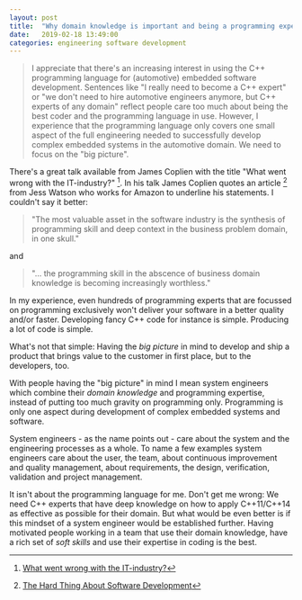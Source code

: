 ```yaml
---
layout: post
title:  "Why domain knowledge is important and being a programming expert sometimes is not"
date:   2019-02-18 13:49:00
categories: engineering software development
---
```


> I appreciate that there's an increasing interest in using the C++ programming language for (automotive) embedded software development. Sentences like "I really need to become a C++ expert" or "we don't need to hire automotive engineers anymore, but C++ experts of any domain" reflect people care too much about being the best coder and the programming language in use. However, I experience that the programming language only covers one small aspect of the full engineering needed to successfully develop complex embedded systems in the automotive domain. We need to focus on the "big picture".

There's a great talk available from James Coplien with the title "What went wrong with the IT-industry?" [^1]. In his talk
James Coplien quotes an article [^2] from Jess Watson who works for Amazon to underline his statements. I couldn't say it better:

> "The most valuable asset in the software industry is the synthesis of programming skill and deep context in the business problem domain, in one skull."

and

> "... the programming skill in the abscence of business domain knowledge is becoming increasingly worthless."

In my experience, even hundreds of programming experts that are focussed on programming exclusively won't deliver your
software in a better quality and/or faster. Developing fancy C++ code for instance is simple. Producing a lot of code is
simple.

What's not that simple: Having the *big picture* in mind to develop and ship a product that brings value to the
customer in first place, but to the developers, too.

With people having the "big picture" in mind I mean system engineers which combine their *domain knowledge* and
programming expertise, instead of putting too much gravity on programming only. Programming is only one aspect
during development of complex embedded systems and software.

System engineers - as the name points out - care about the system and the engineering processes as a whole. To name a
few examples system engineers care about the user, the team, about continuous improvement and quality management, about
requirements, the design, verification, validation and project management.

It isn't about the programming language for me. Don't get me wrong: We need C++ experts that have deep
knowledge on how to apply C++11/C++14 as effective as possible for their domain. But what would be even better is if this
mindset of a system engineer would be established further. Having motivated people working in a team that use their
domain knowledge, have a rich set of *soft skills* and use their expertise in coding is the best.

[^1]: [What went wrong with the IT-industry?](https://www.youtube.com/watch?time_continue=11&v=gPP7Bleg214)
[^2]: [The Hard Thing About Software Development](https://www.linkedin.com/pulse/hard-thing-software-development-jesse-watson/)

